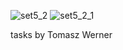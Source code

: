 ![set5_2](https://user-images.githubusercontent.com/34938878/36483068-69d907b8-1715-11e8-917d-feb61ad26f1c.PNG)
![set5_2_1](https://user-images.githubusercontent.com/34938878/36483069-6a09937e-1715-11e8-89c6-d4fb00ec3b98.PNG)

tasks by Tomasz Werner
